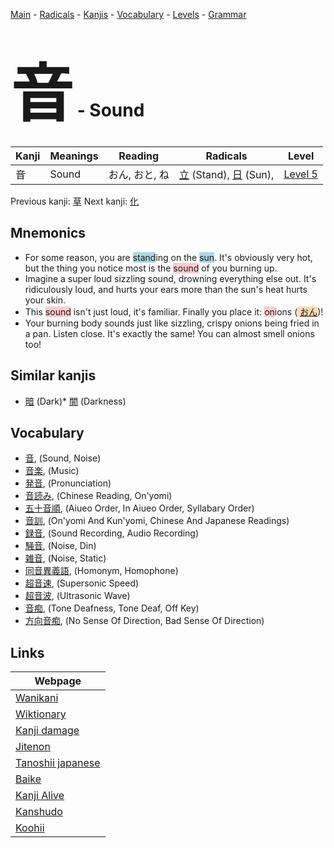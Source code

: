 <style> bigfont {font-size: 100px}</style>
[Main](../README.md) -
[Radicals](../radicals.md) -
[Kanjis](../kanjis.md) -
[Vocabulary](../vocabulary.md) -
[Levels](../levels.md) -
[Grammar](../grammar.md)
# <bigfont> 音</bigfont> - Sound 

| Kanji | Meanings | Reading | Radicals | Level |
| --- | --- | --- | --- | --- |
| 音 | Sound | おん, おと, ね | [立](../radicals/立.md) (Stand), [日](../radicals/日.md) (Sun),  | [Level 5](../levels/wk_level5.md) |

Previous kanji: [草](草.md) Next kanji: [化](化.md) 

## Mnemonics
 * For some reason, you are <span style="background-color:#ADD8E6"> stand</span>ing on the <span style="background-color:#ADD8E6"> sun</span>. It's obviously very hot, but the thing you notice most is the <span style="background-color:#ffcccb"> sound</span> of you burning up.
* Imagine a super loud sizzling sound, drowning everything else out. It's ridiculously loud, and hurts your ears more than the sun's heat hurts your skin.
* This <span style="background-color:#ffcccb"> sound</span> isn't just loud, it's familiar. Finally you place it: <span style="background-color:#ffcccb"> on</span>ions (<span style="background-color:#fed8b1"> [おん](https://jisho.org/search/おん)</span>)!
* Your burning body sounds just like sizzling, crispy onions being fried in a pan. Listen close. It's exactly the same! You can almost smell onions too! 


## Similar kanjis
 * [暗](暗.md) (Dark)* [闇](闇.md) (Darkness)


## Vocabulary
 * [音](../vocabulary/音.md), (Sound, Noise)
* [音楽](../vocabulary/音.md), (Music)
* [発音](../vocabulary/音.md), (Pronunciation)
* [音読み](../vocabulary/音.md), (Chinese Reading, On'yomi)
* [五十音順](../vocabulary/音.md), (Aiueo Order, In Aiueo Order, Syllabary Order)
* [音訓](../vocabulary/音.md), (On'yomi And Kun'yomi, Chinese And Japanese Readings)
* [録音](../vocabulary/音.md), (Sound Recording, Audio Recording)
* [騒音](../vocabulary/音.md), (Noise, Din)
* [雑音](../vocabulary/音.md), (Noise, Static)
* [同音異義語](../vocabulary/音.md), (Homonym, Homophone)
* [超音速](../vocabulary/音.md), (Supersonic Speed)
* [超音波](../vocabulary/音.md), (Ultrasonic Wave)
* [音痴](../vocabulary/音.md), (Tone Deafness, Tone Deaf, Off Key)
* [方向音痴](../vocabulary/音.md), (No Sense Of Direction, Bad Sense Of Direction)



## Links 

| Webpage |
| --- |
| [Wanikani          ](https://www.wanikani.com/kanji/音) |
| [Wiktionary        ](https://en.wiktionary.org/wiki/音) |
| [Kanji damage      ](http://www.kanjidamage.com/kanji/search?utf8=✓&q=音) |
| [Jitenon           ](https://jitenon.com/kanji/音) |
| [Tanoshii japanese ](https://www.tanoshiijapanese.com/dictionary/kanji.cfm?k=音) |
| [Baike             ](https://baike.baidu.com/item/音) |
| [Kanji Alive       ](https://app.kanjialive.com/音) |
| [Kanshudo          ](https://www.kanshudo.com/searchmn?q=音) |
| [Koohii            ](https://kanji.koohii.com/study/kanji/音) |
